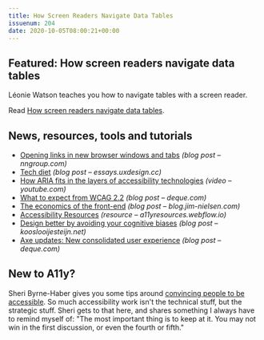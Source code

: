```yaml
---
title: How Screen Readers Navigate Data Tables
issuenum: 204
date: 2020-10-05T08:00:21+00:00
---
```


## Featured: How screen readers navigate data tables

Léonie Watson teaches you how to navigate tables with a screen reader.

Read [How screen readers navigate data tables](https://tink.uk/how-screen-readers-navigate-data-tables/).

## News, resources, tools and tutorials

* [Opening links in new browser windows and tabs](https://www.nngroup.com/articles/new-browser-windows-and-tabs/) _(blog post – nngroup.com)_
* [Tech diet](https://essays.uxdesign.cc/tech-diet/) _(blog post – essays.uxdesign.cc)_
* [How ARIA fits in the layers of accessibility technologies](https://youtube.com/watch?v=12ZzSG3RrRI) _(video – youtube.com)_
* [What to expect from WCAG 2.2](https://www.deque.com/blog/what-to-expect-from-wcag-2-2/) _(blog post – deque.com)_
* [The economics of the front-end](https://blog.jim-nielsen.com/2020/economics-of-the-front-end/) _(blog post – blog.jim-nielsen.com)_
* [Accessibility Resources](https://a11yresources.webflow.io) _(resource – a11yresources.webflow.io)_
* [Design better by avoiding your cognitive biases](https://www.kooslooijesteijn.net/blog/design-better-avoiding-cognitive-biases) _(blog post – kooslooijesteijn.net)_
* [Axe updates: New consolidated user experience](https://www.deque.com/blog/axe-updates-new-consolidated-user-experience/) _(blog post – deque.com)_

## New to A11y?

Sheri Byrne-Haber gives you some tips around [convincing people to be accessible](https://sheribyrnehaber.com/convincing-people-to-be-accessible/). So much accessibility work isn't the technical stuff, but the strategic stuff. Sheri gets to that here, and shares something I always have to remind myself of: "The most important thing is to keep at it. You may not win in the first discussion, or even the fourth or fifth."